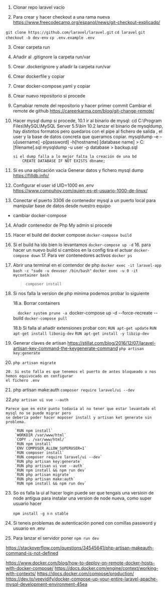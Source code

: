 1. Clonar repo laravel vacío

2. Para crear y hacer checkout a una rama nueva
https://www.freecodecamp.org/espanol/news/git-checkout-explicado/


 `git clone https://github.com/laravel/laravel.git`
 `cd laravel`
 `git checkout -b dev-env`
 `cp .env.example .env`

3. Crear carpeta run
4. Añadir al .gitignore la carpeta run/var
5. Crear .dockerignore y añadir la carpeta run/var

6. Crear dockerfile y copiar
7. Crear docker-compose.yaml y copiar

8. Crear nuevo repositorio si procede
9. Camabiar remote del repositorio y hacer primer commit
	Cambiar el remote de github
	https://careerkarma.com/blog/git-change-remote/

10. Hacer mysql dump si procede, 
	10.1 ir al binario de mysql: cd C:\Program Files\MySQL\MySQL Server 5.5\bin
	10.2 lanzar el binario de mysqldump, hay distintos formatos pero quedaros con el pipe al fichero de salida , 
		el user y la base de datos concreta que queramos copiar.
		mysqldump –e –u[username] -p[password] -h[hostname] [database name] > C:\[filename].sql
		mysqldump -u user -p database > backup.sql
		
		si el dump falla a lo mejor falta la creación de una bd 
			CREATE DATABASE IF NOT EXISTS dbname;

11. Si es una aplicación vacía
		Generar datos y fichero mysql dump
		https://filldb.info/	

12. Configurar el user id UID=1000 en .env 
	https://www.compuhoy.com/quien-es-el-usuario-1000-de-linux/

13. Conectar el puerto 3306 de contenedor mysql a un puerto local para manipular base de datos desde nuestro equipo
 - cambiar docker-compose 
 
14. Añadir contenedor de Php My admin si procede

15. Hacer el build del docker compose
	`docker-compose build`
	
16. Si el build ha ido bien lo levantamos 
	`docker-compose up -d`
	16. para hacer un nuevo build si cambios en la config tira el actuar
	`docker-compose down`
	17. Para ver contenedores activos
	`docker ps` 
		
	
17.	Abrir una terminal en el contendor de php
	`docker exec -it laravel-app bash -c "sudo -u devuser /bin/bash"`
	`docker exec -u 0 -it mycontainer bash `

	> `composer install`


18. Si nos falla la version de php minima podemos probar lo siguiente

	18.a. Borrar containers
		
	`	docker system prune -a 
		`docker-compose up -d --force-recreate --build
		`docker-compose pull`
		
	18.b Si falla al añadir extensiones probar con:
		`RUN apt-get update`
		`RUN apt-get install libonig-dev`
		`RUN apt-get install -y libzip-dev `

19. Generar claves de artisan
	https://stillat.com/blog/2016/12/07/laravel-artisan-key-command-the-keygenerate-command
	`php artisan key:generate`
	
20.  `php artisan migrate`
	
	20. Si esto falla es que tenemos el puerto de antes bloqueado o nos hemos equivocado en configurar 
	el fichero .env

21. php artisan make:auth
	`composer require laravel/ui --dev`
	
22.`php artisan ui vue --auth`
	
	Parece que en este punto todavía al no tener que estar levantado el mysql no se puede migrar pero 
	se deberia poder hacer moposer install y artisan ket generate sin problema.
	
		`RUN npm install`
		`WORKDIR /var/www/html`
		`COPY . /var/www/html/`
		`RUN npm install`		
		`ENV COMPOSER_ALLOW_SUPERUSER=1`
		`RUN composer install`
		`RUN composer require laravel/ui --dev`
		`RUN php artisan key:generate`
		`RUN php artisan ui vue --auth`
		`RUN npm install && npm run dev`
		`RUN php artisan migrate`
		`RUN php artisan make:auth`
		`RUN npm install && npm run dev`

23. So os falla la ui al hacer login puede ser que tengais una versioin de node antigua
	para instalar una version de node nueva, como super usuario hacer
	
	`npm install -g n`
	`n stable`

24. Si teneis problemas de autenticación poned con comillas password y usuario en .env

25. Para lanzar el servidor poner 
	`npm run dev`

https://stackoverflow.com/questions/34545641/php-artisan-makeauth-command-is-not-defined
		
https://www.docker.com/blog/how-to-deploy-on-remote-docker-hosts-with-docker-compose/
https://docs.docker.com/engine/context/working-with-contexts/
https://docs.docker.com/compose/production/
https://dev.to/veevidify/docker-compose-up-your-entire-laravel-apache-mysql-development-environment-45ea
